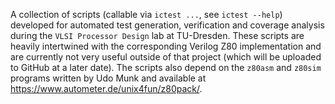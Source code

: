 A collection of scripts (callable via `ictest ...`, see `ictest --help`)
developed for automated test generation, verification and coverage analysis
during the `VLSI Processor Design` lab at TU-Dresden. These scripts are heavily
intertwined with the corresponding Verilog Z80 implementation and are currently
not very useful outside of that project (which will be uploaded to GitHub at a
later date). The scripts also depend on the `z80asm` and `z80sim` programs
written by Udo Munk and available at
https://www.autometer.de/unix4fun/z80pack/.

